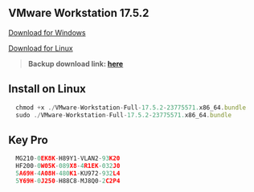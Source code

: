 ## VMware Workstation 17.5.2
[Download for Windows](https://x4pcc-my.sharepoint.com/:u:/g/personal/dhbao_idev_id_vn/EQO0YiMq1cxIlXIWua925kYB0HAK4qKiNFqKiRC0zweD1w?e=lebYT0&download=1)

[Download for Linux](https://x4pcc-my.sharepoint.com/:u:/g/personal/dhbao_idev_id_vn/Eb9XlqmLMtFApHPptvWji7sBcDHi3-7dKyVeeYW134L0dw?e=XSE5La&download=1)

> **Backup download link: [here](https://drive.google.com/drive/folders/1_Hz9xUJ2y8aNF2CBAzCD_doOkiKZZnfi?usp=drive_link)**

## Install on Linux
```js
  chmod +x ./VMware-Workstation-Full-17.5.2-23775571.x86_64.bundle
  sudo ./VMware-Workstation-Full-17.5.2-23775571.x86_64.bundle
```

## Key Pro
```js
  MG210-0EK8K-H89Y1-VLAN2-93K20
  HF200-0W05K-089X8-4R1EK-032J0
  5A69H-4A08H-480K1-KU972-932L4
  5Y69H-0J250-H88C8-MJ8Q0-2C2P4
```
